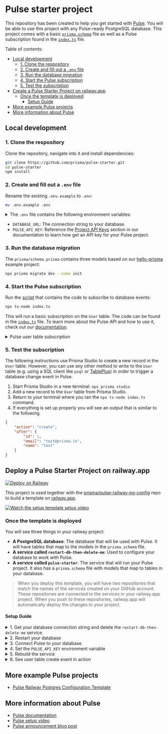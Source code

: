 # Pulse starter project

This repository has been created to help you get started with [Pulse](https://prisma.io/pulse). You will be able to use this project with any Pulse-ready PostgreSQL database. This project comes with a basic [`prisma.schema`](./prisma/schema.prisma) file as well as a Pulse subscription found in the [`index.ts`](./index.ts) file.

Table of contents:

-   [Local development](#local-development)
    -   [1. Clone the respository](#1-clone-the-respository)
    -   [2. Create and fill out a `.env` file](#2-create-and-fill-out-a-env-file)
    -   [3. Run the database migration](#3-run-the-database-migration)
    -   [4. Start the Pulse subscription](#4-start-the-pulse-subscription)
    -   [5. Test the subscription](#5-test-the-subscription)
-   [Create a Pulse Starter Project on railway.app](#create-a-pulse-starter-project-on-railwayapp)
    -   [Once the template is deployed](#once-the-template-is-deployed)
        -   [Setup Guide](#setup-guide)
-   [More example Pulse projects](#more-example-pulse-projects)
-   [More information about Pulse](#more-information-about-pulse)

## Local development

### 1. Clone the respository

Clone the repository, navigate into it and install dependencies:

```bash
git clone https://github.com/prisma/pulse-starter.git
cd pulse-starter
npm install
```

### 2. Create and fill out a `.env` file

Rename the existing `.env.example` to `.env`:

```bash
mv .env.example .env
```

<details><summary>The <code>.env</code> file contains the following environment variables:</summary>

    DATABASE_URL=""
    PULSE_API_KEY=""

</details>

-   `DATABASE_URL`: The connection string to your database.
-   `PULSE_API_KEY`: Reference the [Project API Keys](https://www.prisma.io/docs/data-platform/cloud-projects/platform/projects#project-api-keys) section in our documentation to learn how get an API key for your Pulse project.

### 3. Run the database migration

The `prisma/schema.prisma` contains three models based on our [hello-prisma](https://www.prisma.io/docs/getting-started/setup-prisma/start-from-scratch/relational-databases/using-prisma-migrate-typescript-postgresql) example project:

```bash
npx prisma migrate dev --name init
```

### 4. Start the Pulse subscription

Run the [script](./index.ts) that contains the code to subscribe to database events:

```bash
npx ts-node index.ts
```

This will run a basic subscription on the `User` table. The code can be found in the [`index.ts`](./index.ts) file. To learn more about the Pulse API and how to use it, check out our [documentation](https://www.prisma.io/docs/data-platform/pulse/api-reference#subscribe).

<details><summary>Pulse user table subscription</summary>

```ts
async function main() {
	const subscription = await prisma.user.subscribe();

	if (subscription instanceof Error) {
		throw subscription;
	}

	for await (const event of subscription) {
		console.log("just received an event:", event);
	}
}
```

</details>

### 5. Test the subscription

The following instructions use Prisma Studio to create a new record in the `User` table. However, you can use any other method to write to the `User` table (e.g. using a SQL client like `psql` or [TablePlus](https://tableplus.com/)) in order to trigger a database change event in Pulse.

1. Start Prisma Studio in a new terminal: `npx prisma studio`
2. Add a new record to the `User` table from Prisma Studio.
3. Return to your terminal where you ran the `npx ts-node index.ts` command.
4. If everything is set up properly you will see an output that is similar to the following.

```json
{
	"action": "create",
	"after": {
		"id": 1,
		"email": "test@prisma.io",
		"name": "test"
	}
}
```

## Deploy a Pulse Starter Project on railway.app

[![Deploy on Railway](https://railway.app/button.svg)](https://railway.app/template/pulse-starter?referralCode=VQ09uv)

This project is used together with the [prisma/pulse-railway-pg-config](https://github.com/prisma/pulse-railway-pg-config) repo to build a template on [railway.app](https://railway.app).

[![Watch the setup template setup video](https://img.youtube.com/vi/0nt7CLDqYeY/0.jpg)](https://www.youtube.com/watch?v=0nt7CLDqYeY)

### Once the template is deployed

You will see three things in your railway project:

- **A PostgreSQL database**: The database that will be used with Pulse. It will have tables that map to the models in the `prisma.schema` file.
- **A service called `restart-db-then-delete-me`**: Used to configure your database to work with Pulse.
- **A service called `pulse-starter`**: The service that will run your Pulse project. It also has a `prisma.schema` file with models that map to tables in your database.

> When you deploy this template, you will have two repositories that match the names of the services created on your GitHub account. These repositories are connected to the services in your railway.app project. When you push to these repositories, railway.app will automatically deploy the changes to your project.

#### Setup Guide

<details>

<summary>1. Get your database connection string and delete the <code>restart-db-then-delete-me</code> service.</summary>

1. Click on the service called `restart-db-then-delete-me`.
1. You will see a list of deployments under the **Deployments** tab.
1. Click the most recent build's **View Logs** button.
1. Click on the **Deploy Logs** tab. If the service ran correctly, you should see a message in the logs that says `All done please restart the database` along with the value of your `DATABASE_URL` env var.
1. Copy the `DATABASE_URL` connection string and save it for later.
1. Close the logs view with the **X** in the top right corner of the opened drawer.
1. Navigate to the **Settings** tab of the `restart-db-then-delete-me` service.
1. Scroll down to the bottom and click the red **Delete Service from All Environments** button.

</details>

<details>

<summary>2. Restart your database</summary>

1. Go into your project on the railway dashboard.
1. Click on the **Postgres** database.
1. Navigate to the **Settings** tab.
1. Click the button that says **Restart Database**.
1. Your database is getting restarted.

</details>

<details>

<summary>3. Connect Pulse to your database.</summary>

1. Go to your [Prisma Data Platform dashboard](https://cloudprojects.prisma.io).
1. Click on the project you want to add Pulse to (or create a new one).
1. Click on **Configure Pulse**.
1. Paste in the connection string from the railway dashboard. The connection string can be found by clicking on the **Postgres** database and navigating to the **Connect** tab, then clicking the copy-icon next to `DATABASE_URL`.

Once you have done that, you will need to wait for Pulse to establish the connection. This can take a few minutes.

</details>
<details>

<summary>4. Set the <code>PULSE_API_KEY</code> environment variable</summary>

1. Once you have connected your database to your Pulse project, you will be able to create an API Key.
1. With your `API_KEY`, you can return to your railway.app project.
1. Click on the service called `pulse-railway-starter`.
    > **Note**: You'll likely find that the build failed. This is because the database was not ready when the Pulse connection was made. Do not worry, this is to be expected and not a problem for the next steps.
1. Click on the **Variables** tab.
1. You will see a variable called `PULSE_API_KEY`. If you do not have that variable, create it.
1. Click the three vertical dots on the `PULSE_API_KEY` row and select **Edit**.
1. Paste in the `API_KEY` and click the check mark.

</details>

<details>

<summary>5. Rebuild the service</summary>

1.  Click on the **Deployments** tab.
1.  Click on the three verticle dots on the deployment that failed. Then click **Redeploy**.
1.  When the deployment starts, click the **View Logs** button.
1.  Then click on the **Deploy Logs** tab.
1.  If everything is set up properly, you should see a message that looks like the following.
    ```bash
    Hello from 12fcb1f8adc06640f7d89483bb4ce89d7b3cf7444df7b34ea5b706ed8919a6e6
    ```

This means that your Pulse project is running and listening for events from your database.

</details>

<details>

<summary>6. See user table create event in action </summary>

1. Click on your **Postgres** database in your railway.app project.
1. It should open on the **Data** tab.
1. Click the `User` table and click **Add Row**.
1. Fill out the `email` and `name` fields, then click **Insert**.
1. Return to the logs of your `pulse-railway-starter` service.
1. You should be able to see an output from Pulse for the user being created. Something similar to the following:
    ```
    just received an event: {
        action: 'create',
        after: { id: 1, email: 'test', name: 'test@test.io' }
    }
    ```

Congrats! You now have a Pulse project up and running on [railway.app](railway.app)

</details>

## More example Pulse projects

-   [Pulse Railway Postgres Configuration Template](https://github.com/prisma/pulse-railway-pg-config)

## More information about Pulse

-   [Pulse documentation](https://pris.ly/pulse-docs)
-   [Pulse setup video](https://www.youtube.com/watch?v=Lvn05wM26zs)
-   [Pulse announcement blog post](https://www.prisma.io/blog/introducing-pulse-jtu4UPC8ujy4)
